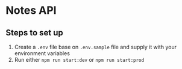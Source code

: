 # Notes API

## Steps to set up
1. Create a `.env` file base on `.env.sample` file and supply it with your environment variables
2. Run either `npm run start:dev` or `npm run start:prod`
